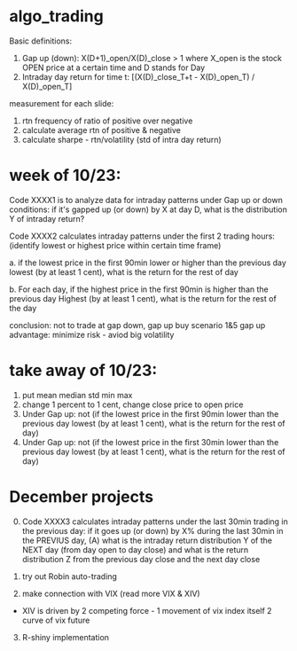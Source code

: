 # algo_trading

Basic definitions:
1. Gap up (down):  X(D+1)_open/X(D)_close > 1 where X_open is the stock OPEN price at a certain time and D stands for Day
2. Intraday day return for time t: [(X(D)_close_T+t - X(D)_open_T) / X(D)_open_T]

measurement for each slide: 
1. rtn frequency of ratio of positive over negative
2. calculate average rtn of positive & negative
3. calculate sharpe - rtn/volatility (std of intra day return)

# week of 10/23: 

Code XXXX1 is to analyze data for intraday patterns under Gap up or down conditions: if it's gapped up (or down) by X at day D, what is the distribution Y of intraday return?  

Code XXXX2 calculates intraday patterns under the first 2 trading hours: (identify lowest or highest price within certain time frame)

a. if the lowest price in the first 90min lower or higher than the previous day lowest (by at least 1 cent), what is the return for the rest of day

b. For each day, if the highest price in the first 90min is higher than the previous day Highest (by at least 1 cent), what is the return for the rest of the day

conclusion: not to trade at gap down, gap up buy scenario 1&5
gap up advantage: minimize risk - aviod big volatility

# take away of 10/23:
1. put mean median std min max
2. change 1 percent to 1 cent, change close price to open price
3. Under Gap up: not (if the lowest price in the first 90min lower than the previous day lowest (by at least 1 cent), what is the return for the rest of day)
4. Under Gap up: not (if the lowest price in the first 30min lower than the previous day lowest (by at least 1 cent), what is the return for the rest of day)



# December projects
0. Code XXXX3 calculates intraday patterns under the last 30min trading in the previous day: 
if it goes up (or down) by X% during the last 30min in the PREVIUS day, (A) what is the intraday return distribution Y of the NEXT day (from day open to day close)  and what is the return distribution Z from the previous day close and the next day close

1. try out Robin auto-trading
2. make connection with VIX (read more VIX & XIV)
- XIV is driven by 2 competing force - 1 movement of vix index itself 2 curve of vix future
3. R-shiny implementation
